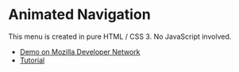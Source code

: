 # Animated Navigation

This menu is created in pure HTML / CSS 3. No JavaScript involved.

* [Demo on Mozilla Developer Network](https://developer.mozilla.org/de/demos/detail/flipping-card-navigation/)
* [Tutorial](http://www.matthias-kalden.de/navtutorial.php)
